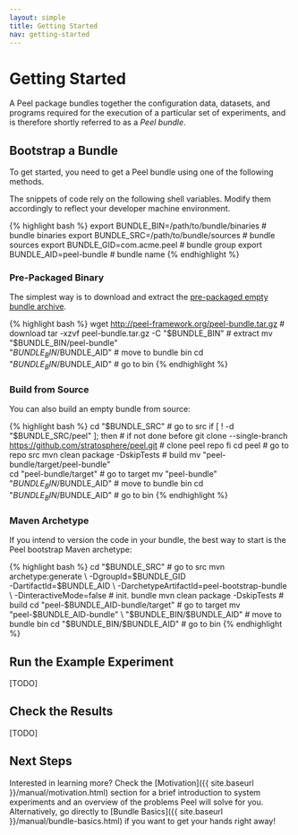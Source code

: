 ```yaml
---
layout: simple
title: Getting Started
nav: getting-started
---
```


# Getting Started

A Peel package bundles together the configuration data, datasets, and programs required for the execution of a particular set of experiments, and is therefore shortly referred to as a *Peel bundle*. 

## Bootstrap a Bundle

To get started, you need to get a Peel bundle using one of the following methods. 

The snippets of code rely on the following shell variables. Modify them accordingly to reflect your developer machine environment.

{% highlight bash %}
export BUNDLE_BIN=/path/to/bundle/binaries          # bundle binaries
export BUNDLE_SRC=/path/to/bundle/sources           # bundle sources
export BUNDLE_GID=com.acme.peel                     # bundle group
export BUNDLE_AID=peel-bundle                       # bundle name
{% endhighlight %}


### Pre-Packaged Binary

The simplest way is to download and extract the [pre-packaged empty bundle archive](http://peel-framework.org/peel-empty-bundle.tar.gz).

{% highlight bash %}
wget http://peel-framework.org/peel-bundle.tar.gz   # download
tar -xzvf peel-bundle.tar.gz -C "$BUNDLE_BIN"       # extract
mv "$BUNDLE_BIN/peel-bundle"                        \
   "$BUNDLE_BIN/$BUNDLE_AID"                        # move to bundle bin
cd "$BUNDLE_BIN/$BUNDLE_AID"                        # go to bin
{% endhighlight %}

### Build from Source

You can also build an empty bundle from source:

{% highlight bash %}
cd "$BUNDLE_SRC"                                    # go to src
if [ ! -d "$BUNDLE_SRC/peel" ]; then                # if not done before
  git clone --single-branch                         \
      https://github.com/stratosphere/peel.git      # clone peel repo
fi
cd peel                                             # go to repo src
mvn clean package -DskipTests                       # build
mv "peel-bundle/target/peel-bundle"                 \
cd "peel-bundle/target"                             # go to target
mv "peel-bundle"                                    \
   "$BUNDLE_BIN/$BUNDLE_AID"                        # move to bundle bin
cd "$BUNDLE_BIN/$BUNDLE_AID"                        # go to bin
{% endhighlight %}

### Maven Archetype

If you intend to version the code in your bundle, the best way to start is the Peel bootstrap Maven archetype:  

{% highlight bash %}
cd "$BUNDLE_SRC"                                    # go to src
mvn archetype:generate                              \
    -DgroupId=$BUNDLE_GID                           \
    -DartifactId=$BUNDLE_AID                        \
    -DarchetypeArtifactId=peel-bootstrap-bundle     \
    -DinteractiveMode=false                         # init. bundle
mvn clean package -DskipTests                       # build
cd "peel-$BUNDLE_AID-bundle/target"                 # go to target
mv "peel-$BUNDLE_AID-bundle"                        \
   "$BUNDLE_BIN/$BUNDLE_AID"                        # move to bundle bin
cd "$BUNDLE_BIN/$BUNDLE_AID"                        # go to bin
{% endhighlight %}

## Run the Example Experiment

[TODO]

## Check the Results

[TODO]

## Next Steps

Interested in learning more? Check the [Motivation]({{ site.baseurl }}/manual/motivation.html) section for a brief introduction to system experiments and an overview of the problems Peel will solve for you.
Alternatively, go directly to [Bundle Basics]({{ site.baseurl }}/manual/bundle-basics.html) if you want to get your hands right away!